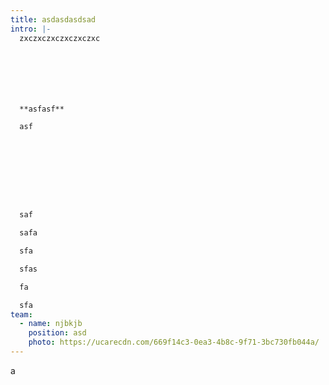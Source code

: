 ```yaml
---
title: asdasdasdsad
intro: |-
  zxczxczxczxczxczxc







  **asfasf**

  asf









  saf

  safa

  sfa

  sfas

  fa

  sfa
team:
  - name: njbkjb
    position: asd
    photo: https://ucarecdn.com/669f14c3-0ea3-4b8c-9f71-3bc730fb044a/
---
```

a
